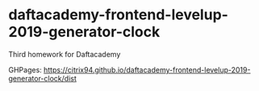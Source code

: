 # daftacademy-frontend-levelup-2019-generator-clock

Third homework for Daftacademy

GHPages: https://citrix94.github.io/daftacademy-frontend-levelup-2019-generator-clock/dist
